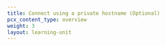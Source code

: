 ```yaml
---
title: Connect using a private hostname (Optional)
pcx_content_type: overview
weight: 3
layout: learning-unit
---
```

